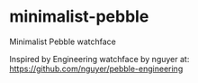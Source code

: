 # minimalist-pebble
Minimalist Pebble watchface

Inspired by Engineering watchface by nguyer at:
https://github.com/nguyer/pebble-engineering

